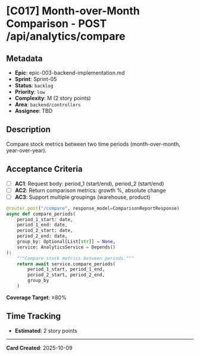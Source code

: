 # [C017] Month-over-Month Comparison - POST /api/analytics/compare

## Metadata
- **Epic**: epic-003-backend-implementation.md
- **Sprint**: Sprint-05
- **Status**: `backlog`
- **Priority**: `low`
- **Complexity**: M (2 story points)
- **Area**: `backend/controllers`
- **Assignee**: TBD

## Description

Compare stock metrics between two time periods (month-over-month, year-over-year).

## Acceptance Criteria

- [ ] **AC1**: Request body: period_1 (start/end), period_2 (start/end)
- [ ] **AC2**: Return comparison metrics: growth %, absolute change
- [ ] **AC3**: Support multiple groupings (warehouse, product)

```python
@router.post("/compare", response_model=ComparisonReportResponse)
async def compare_periods(
    period_1_start: date,
    period_1_end: date,
    period_2_start: date,
    period_2_end: date,
    group_by: Optional[List[str]] = None,
    service: AnalyticsService = Depends()
):
    """Compare stock metrics between periods."""
    return await service.compare_periods(
        period_1_start, period_1_end,
        period_2_start, period_2_end,
        group_by
    )
```

**Coverage Target**: ≥80%

## Time Tracking
- **Estimated**: 2 story points

---

**Card Created**: 2025-10-09
